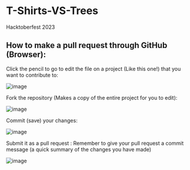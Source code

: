 # T-Shirts-VS-Trees
Hacktoberfest 2023


## How to make a pull request through GitHub (Browser):

Click the pencil to go to edit the file on a project (Like this one!) that you want to contribute to:

![image](https://github.com/DunhamDigital/T-Shirts-VS-Trees/assets/37754965/7b3a4183-fded-4931-a91e-fb694c1b9a63)

Fork the repository (Makes a copy of the entire project for you to edit):

![image](https://github.com/DunhamDigital/T-Shirts-VS-Trees/assets/37754965/c94021fa-ef1b-4040-a3b9-6b01154107e7)

Commit (save) your changes:

![image](https://github.com/DunhamDigital/T-Shirts-VS-Trees/assets/37754965/822a66f1-30c2-4996-bdc7-637307eeac47)


Submit it as a pull request :
 Remember to give your pull request a commit message (a quick summary of the changes you have made)

![image](https://github.com/DunhamDigital/T-Shirts-VS-Trees/assets/37754965/34bb4b05-7c57-419a-a465-83f6a692f86b)

